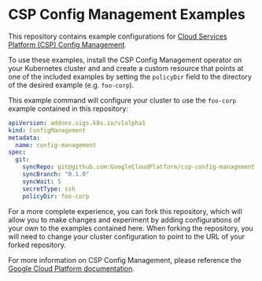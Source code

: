 # CSP Config Management Examples #

This repository contains example configurations for [Cloud Services Platform (CSP) Config Management][1].

To use these examples, install the CSP Config Management operator on your Kubernetes cluster and and create a custom resource that points at one of the included examples by setting the `policyDir` field to the directory of the desired example (e.g. `foo-corp`).

This example command will configure your cluster to use the `foo-corp` example contained in this repository:

```yaml
apiVersion: addons.sigs.k8s.io/v1alpha1
kind: ConfigManagement
metadata:
  name: config-management
spec:
  git:
    syncRepo: git@github.com:GoogleCloudPlatform/csp-config-management.git
    syncBranch: "0.1.0"
    syncWait: 5
    secretType: ssh
    policyDir: foo-corp
```

For a more complete experience, you can fork this repository, which will allow you to make changes and experiment by adding configurations of your own to the examples contained here. When forking the repository, you will need to change your cluster configuration to point to the URL of your forked repository.

For more information on CSP Config Management, please reference the [Google Cloud Platform documentation][2].

[1]: https://cloud.google.com/csp-config-management/
[2]: https://cloud.google.com/csp-config-management/docs
